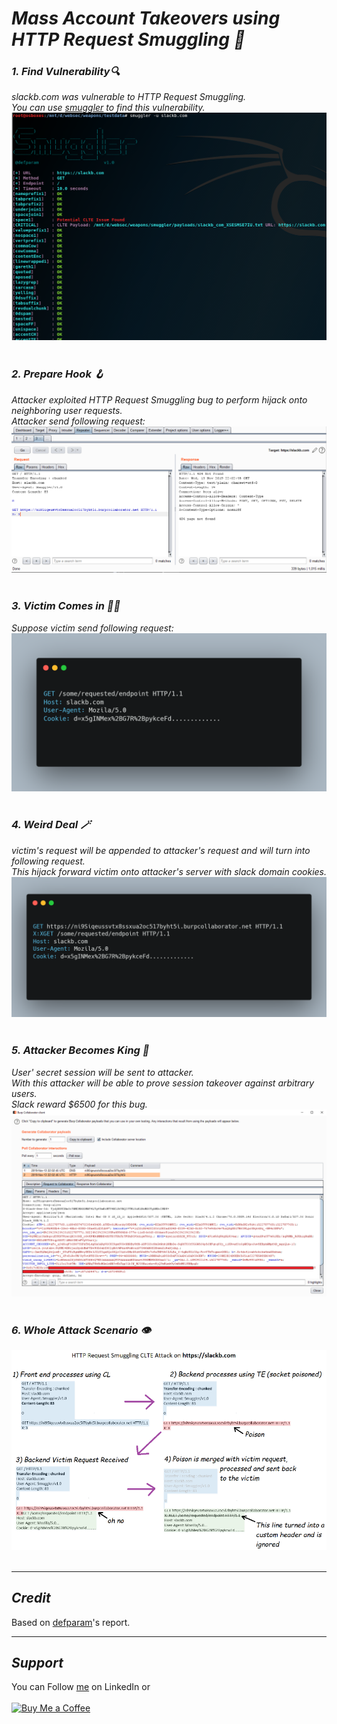 # ***Mass Account Takeovers using HTTP Request Smuggling 👻***

### *1. Find Vulnerability🔍* 
*slackb.com was vulnerable to HTTP Request Smuggling.*</br>
*You can use [smuggler](https://github.com/defparam/smuggler) to find this vulnerability.*</br>
![img](./../images/20220620-1.png)
</br>&nbsp;

### *2. Prepare Hook 🪝*
*Attacker exploited HTTP Request Smuggling bug to perform hijack onto neighboring user requests.*</br>
*Attacker send following request:*
![img](./../images/20220620-2.png)
</br>&nbsp;

### *3. Victim Comes in 🚶🏻*
*Suppose victim send following request:*
![img](./../images/20220620-3.png)
</br>&nbsp;

### *4. Weird Deal 🪄*
*victim's request will be appended to attacker's request and will turn into following request.*</br>
*This hijack forward victim onto attacker's server with slack domain cookies.*
![img](./../images/20220620-4.png)
</br>&nbsp;

### *5. Attacker Becomes King 👑*
*User' secret session will be sent to attacker.*</br>
*With this attacker will be able to prove session takeover against arbitrary users.*</br>
*Slack reward $6500 for this bug.*
![img](./../images/20220620-5.png)
</br>&nbsp;

### *6. Whole Attack Scenario 👁️*
![img](./../images/20220620-6.png)
</br>&nbsp;

----
## ***Credit***
Based on [defparam](https://hackerone.com/reports/737140)'s report.

----
## ***Support***
You can Follow [me](https://www.linkedin.com/in/bhavesh-pardhi-/) on LinkedIn or
<br><br>[![Buy Me a Coffee](https://img.shields.io/badge/Buy%20Me%20a%20Coffee-Support-orange?style=for-the-badge&logo=buy-me-a-coffee)](https://www.buymeacoffee.com/bhaveshpardhi)

